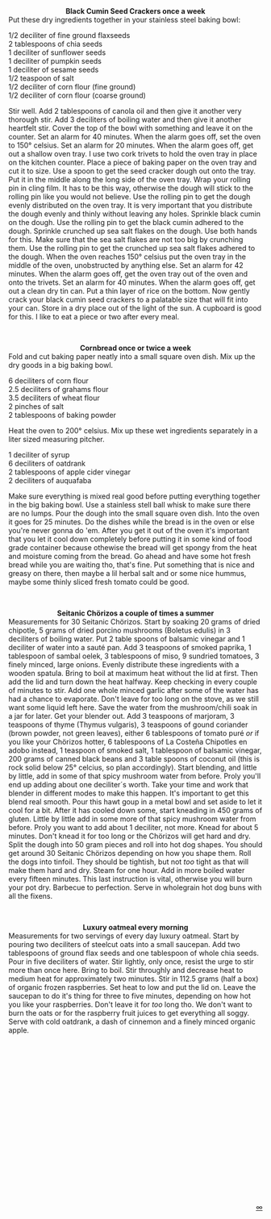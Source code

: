 <br> <center> **Black Cumin Seed Crackers once a week** </center>
Put these dry ingredients together in your stainless steel baking bowl:

1/2 deciliter of fine ground flaxseeds  
2 tablespoons of chia seeds  
1 deciliter of sunflower seeds  
1 deciliter of pumpkin seeds  
1 deciliter of sesame seeds  
1/2 teaspoon of salt   
1/2 deciliter of corn flour (fine ground)  
1/2 deciliter of corn flour (coarse ground)  

Stir well.
Add 2 tablespoons of canola oil and then give it another very thorough stir.
Add 3 deciliters of boiling water and then give it another heartfelt stir.
Cover the top of the bowl with something and leave it on the counter.
Set an alarm for 40 minutes.
When the alarm goes off, set the oven to 150° celsius. 
Set an alarm for 20 minutes.
When the alarm goes off, get out a shallow oven tray.
I use two cork trivets to hold the oven tray in place on the kitchen counter.
Place a piece of baking paper on the oven tray and cut it to size.
Use a spoon to get the seed cracker dough out onto the tray.
Put it in the middle along the long side of the oven tray.
Wrap your rolling pin in cling film. 
It has to be this way, otherwise the dough will stick to the rolling pin like you would not believe.
Use the rolling pin to get the dough evenly distributed on the oven tray.
It is very important that you distribute the dough evenly and thinly without leaving any holes.
Sprinkle black cumin on the dough.
Use the rolling pin to get the black cumin adhered to the dough.
Sprinkle crunched up sea salt flakes on the dough.
Use both hands for this.
Make sure that the sea salt flakes are not too big by crunching them. 
Use the rolling pin to get the crunched up sea salt flakes adhered to the dough.
When the oven reaches 150° celsius put the oven tray in the middle of the oven, unobstructed by anything else.
Set an alarm for 42 minutes.
When the alarm goes off, get the oven tray out of the oven and onto the trivets.
Set an alarm for 40 minutes.
When the alarm goes off, get out a clean dry tin can. Put a thin layer of rice on the bottom.
Now gently crack your black cumin seed crackers to a palatable size that will fit into your can.
Store in a dry place out of the light of the sun. 
A cupboard is good for this.
I like to eat a piece or two after every meal.

<br> <center> **Cornbread once or twice a week** </center>
Fold and cut baking paper neatly into a small square oven dish. Mix up the dry 
goods in a big baking bowl.

6 deciliters of corn flour  
2.5 deciliters of grahams flour    
3.5 deciliters of wheat flour  
2 pinches of salt  
2 tablespoons of baking powder  

Heat the oven to 200° celsius. Mix up these wet ingredients separately in a 
liter sized measuring pitcher.

1 deciliter of syrup  
6 deciliters of oatdrank  
2 tablespoons of apple cider vinegar  
2 deciliters of auquafaba  

Make sure everything is mixed real good before putting everything together in 
the big baking bowl. Use a stainless stell ball whisk to make sure there are 
no lumps. Pour the dough into the small square oven dish. Into the oven it goes 
for 25  minutes. Do the dishes while the bread is in the oven or else you're 
never gonna do 'em. After you get it out of the oven it's important that you 
let it cool down completely before putting it in some kind of food grade 
container because othewise the bread will get spongy from the heat and moisture
coming from the bread. Go ahead and have some hot fresh bread while you are 
waiting tho, that's fine. Put something that is nice and greasy on there, then 
maybe a lil herbal salt and or some nice hummus, maybe some thinly sliced fresh
tomato could be good.

<br> <center> **Seitanic Chörizos a couple of times a summer** </center>
Measurements for 30 Seitanic Chörizos. Start by soaking 20 grams of dried
chipotle, 5 grams of dried porcino mushrooms (Boletus edulis) in 3 deciliters
of boiling water. Put 2 table spoons of balsamic vinegar and 1 deciliter of
water into a sauté pan. Add 3 teaspoons of smoked paprika, 1 tablespoon of
sambal oelek, 3 tablespoons of miso, 9 sundried tomatoes, 3 finely minced,
large onions. Evenly distribute these ingredients with a wooden spatula. Bring
to boil at maximum heat without the lid at first. Then add the lid and turn
down the heat halfway. Keep checking in every couple of minutes to stir. Add
one whole minced garlic after some of the water has had a chance to evaporate.
Don't leave for too long on the stove, as we still want some liquid left here.
Save the water from the mushroom/chili soak in a jar for later. Get your
blender out. Add 3 teaspoons of marjoram, 3 teaspoons of thyme (Thymus
vulgaris), 3 teaspoons of gound coriander (brown powder, not green leaves),
either 6 tablespoons of tomato puré _or_ if you like your Chörizos hotter, 6
tablespoons of La Costeña Chipotles en adobo instead, 1 teaspoon of smoked
salt, 1 tablespoon of balsamic vinegar, 200 grams of canned black beans and 3
table spoons of coconut oil (this is rock solid below 25° celcius, so plan
accordingly). Start blending, and little by little, add in some of that spicy
mushroom water from before. Proly you'll end up adding about one deciliter´s
worth. Take your time and work that blender in different modes to make this
happen. It's important to get this blend real smooth. Pour this hawt goup in a
metal bowl and set aside to let it cool for a bit. After it has cooled down some,
start kneading in 450 grams of gluten. Little by little add in some more of
that spicy mushroom water from before. Proly you want to add about 1 deciliter,
not more. Knead for about 5 minutes. Don't knead it for too long or the Chörizos
will get hard and dry. Split the dough into 50 gram pieces and roll into hot
dog shapes. You should get around 30 Seitanic Chörizos depending on how you
shape them. Roll the dogs into tinfoil. They should be tightish, but not _too_
tight as that will make them hard and dry. Steam for one hour. Add in more
boiled water every fifteen minutes. This last instruction is vital, otherwise
you will burn your pot dry. Barbecue to perfection. Serve in wholegrain hot
dog buns with all the fixens.

<br> <center> **Luxury oatmeal every morning** </center> Measurements for two
servings of every day luxury oatmeal. Start by pouring two deciliters of
steelcut oats into a small saucepan. Add two tablespoons of ground flax seeds
and one tablespoon of whole chia seeds. Pour in five deciliters of
water. Stir lightly, only once, resist the urge to stir more than once here.
Bring to boil. Stir throughly and decrease heat to medium heat for
approximately two minutes. Stir in 112.5 grams (half a box) of organic frozen
raspberries. Set heat to low and put the lid on. Leave the saucepan to do it's
thing for three to five minutes, depending on how hot you like your
raspberries. Don't leave it for _too_ long tho. We don't want to burn the oats
or for the raspberry fruit juices to get everything all soggy. Serve with cold
oatdrank, a dash of cinnemon and a finely minced organic apple. 

<br> 
<br>
<br> 
<br>
<br> 
<br>
<br> 
<br>
<br> 
<br>
<br> 
<br>
<br> 
<br>
<br> 
<br>
<br> 
<br>

<script>
function goToURL() {
    var links = [
        "./a-collapse-of-structures/",
        "./map/",
        "./now/",
        "./ruins-in-the-distance",
        "./gigs",
        "./log",
        "./log",
        "./frequently-asked-questions",
        "./list",
        "./etudes",
        "./sc4reaper",
        "./superclean-installparty",
        "./utilities",
        "./recipes",
        "./pieces",
        "./links",
    ];

    // get a random number between 0 and the number of links
    var randIdx = Math.round(Math.random() * (links.length - 1));
    // construct the link to be opened
    var root = window.location.protocol + '//' + window.location.host;
    var link = root + '/' + links[randIdx];

    document.location.href = link;
};
</script>

<p align="right">
<a href="#" onClick="goToURL()">∞</a>
</p>
<br>
<br>
